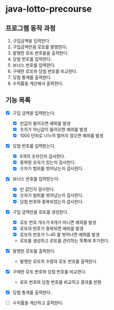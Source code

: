 # java-lotto-precourse

## 프로그램 동작 과정

1. 구입금액을 입력한다.
2. 구입금액만큼 로또를 발행한다.
3. 발행한 로또 번호들을 출력한다.
4. 당첨 번호를 입력한다.
5. 보너스 번호를 입력한다.
6. 구매한 로또와 당첨 번호를 비교한다.
7. 당첨 통계를 출력한다.
8. 수익률을 계산해서 출력한다.

## 기능 목록
- [x] 구입 금액을 입력받는다.
  - [x] 빈값이 들어오면 예외를 발생
  - [x] 숫자가 아닌값이 들어오면 예외를 발생
  - [x] 1000 단위로 나누어 떨어지 않으면 예외를 발생

- [x] 당첨 번호를 입력받는다.
  - [x] 6개의 숫자인지 검사한다.
  - [x] 중복된 숫자가 있는지 검사한다.
  - [x] 숫자가 범위를 벗어났는지 검사한다.

- [x] 보너스 번호를 입력받는다.
  - [x] 빈 값인지 검사한다.
  - [x] 숫자가 범위를 벗어났는지 검사한다.
  - [x] 당첨 번호와 중복되었는지 검사한다.

- [x] 구입 금액만큼 로또를 생성한다.
  - [x] 로또 번호 개수가 6개가 아니면 예외를 발생 
  - [x] 로또의 번호가 중복되면 예외를 발생
  - [x] 로또의 번호가 1~45 를 벗어나면 예외를 발생
  - 로또를 생성하고 로또를 관리하는 목록에 추가한다.
  
- [x] 발행한 로또를 출력한다.
  - 발행한 로또의 수량과 로또 번호를 출력한다.

- [x] 구매한 로또 번호와 당첨 번호를 비교한다.
  - 로또 번호와 당첨 번호를 비교하고 결과를 반환

- [x] 당첨 통계를 출력한다.

- [ ] 수익률을 계산하고 출력한다.
